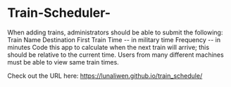 # Train-Scheduler-
When adding trains, administrators should be able to submit the following:
Train Name
Destination 
First Train Time -- in military time
Frequency -- in minutes
Code this app to calculate when the next train will arrive; this should be relative to the current time.
Users from many different machines must be able to view same train times.

Check out the URL here: https://lunaliwen.github.io/train_schedule/
